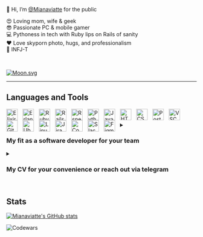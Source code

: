 👋 Hi, I’m [@Mianaviatte](https://www.instagram.com/mianaviatte/) for the public  
  
😍 Loving mom, wife & geek  
😎 Passionate PC & mobile gamer  
💻 Pythoness in tech with Ruby lips on Rails of sanity  
❤️ Love skyporn photo, hugs, and professionalism  
🙏 INFJ-T  
  
  
<br />
  
<!-- real time moon -->
[![Moon.svg](https://moon-svg.minung.dev/moon.svg?theme=ray)](https://moon-svg.minung.dev)  
  
---  
  
<h2>Languages and Tools</h2>
  
<img align="left" alt="Elixir" width="30px" style="padding-right:10px;" src="https://cdn.jsdelivr.net/gh/devicons/devicon/icons/elixir/elixir-original.svg"/>
<img align="left" alt="Erlang" width="30px" style="padding-right:10px;" src="https://cdn.jsdelivr.net/gh/devicons/devicon/icons/erlang/erlang-original-wordmark.svg"/>
<!-- <img align="left" alt="Phoenix" width="30px" style="padding-right:10px;" src="https://cdn.jsdelivr.net/gh/devicons/devicon/icons/phoenix/phoenix-original-wordmark.svg"/> -->

<img align="left" alt="Ruby" width="30px" style="padding-right:10px;" src="https://cdn.jsdelivr.net/gh/devicons/devicon/icons/ruby/ruby-original-wordmark.svg"/>          
<img align="left" alt="Rails" width="30px" style="padding-right:10px;" src="https://cdn.jsdelivr.net/gh/devicons/devicon/icons/rails/rails-plain-wordmark.svg"/>
<img align="left" alt="Rspec" width="30px" style="padding-right:10px;" src="https://cdn.jsdelivr.net/gh/devicons/devicon/icons/rspec/rspec-original.svg"/>

<img align="left" alt="Python" width="30px" style="padding-right:10px;" src="https://cdn.jsdelivr.net/gh/devicons/devicon/icons/python/python-original-wordmark.svg"/>
<img align="left" alt="JavaScript" width="30px" style="padding-right:10px;" src="https://cdn.jsdelivr.net/gh/devicons/devicon/icons/javascript/javascript-original.svg"/>
<img align="left" alt="HTML" width="30px" style="padding-right:10px;" src="https://cdn.jsdelivr.net/gh/devicons/devicon/icons/html5/html5-original-wordmark.svg"/>
<img align="left" alt="CSS" width="30px" style="padding-right:10px;" src="https://cdn.jsdelivr.net/gh/devicons/devicon/icons/css3/css3-original-wordmark.svg"/>

<img align="left" alt="Postgres" width="30px" style="padding-right:10px;" src="https://cdn.jsdelivr.net/gh/devicons/devicon/icons/postgresql/postgresql-original-wordmark.svg"/>
<!-- <img align="left" alt="MongoDB" width="30px" style="padding-right:10px;" src="https://cdn.jsdelivr.net/gh/devicons/devicon/icons/mongodb/mongodb-original-wordmark.svg"/> -->

<img align="left" alt="VSCode" width="30px" style="padding-right:10px;" src="https://cdn.jsdelivr.net/gh/devicons/devicon/icons/vscode/vscode-original-wordmark.svg"/>
<img align="left" alt="Git" width="30px" style="padding-right:10px;" src="https://cdn.jsdelivr.net/gh/devicons/devicon/icons/git/git-original-wordmark.svg"/>

<img align="left" alt="Ubuntu" width="30px" style="padding-right:10px;" src="https://cdn.jsdelivr.net/gh/devicons/devicon/icons/ubuntu/ubuntu-plain-wordmark.svg"/>
<img align="left" alt="Linux" width="30px" style="padding-right:10px;" src="https://cdn.jsdelivr.net/gh/devicons/devicon/icons/linux/linux-original.svg"/>

<img align="left" alt="Jira" width="30px" style="padding-right:10px;" src="https://cdn.jsdelivr.net/gh/devicons/devicon/icons/jira/jira-original-wordmark.svg"/>
<img align="left" alt="Confluence" width="30px" style="padding-right:10px;" src="https://cdn.jsdelivr.net/gh/devicons/devicon/icons/confluence/confluence-original-wordmark.svg"/>
<img align="left" alt="Slack" width="30px" style="padding-right:10px;" src="https://cdn.jsdelivr.net/gh/devicons/devicon/icons/slack/slack-original.svg"/>
<img align="left" alt="Figma" width="30px" style="padding-right:10px;" src="https://cdn.jsdelivr.net/gh/devicons/devicon/icons/figma/figma-original.svg"/>  
<br />
<br />

  
<details>
 <summary><h3>My fit as a software developer for your team</h3></summary>  
  
• Strong written and verbal English language ([C2 Proficient certified](https://www.efset.org/cert/VWBiQP))  
• Agile, Scrum, and Kanban methodologies  
• Asana, Slack, Jira and Confluence experience  
• Figma  
  
• HTML5 and CSS3  
• JavaScript ES6  
• Python 3.7  
  
• Ruby 3.1    
• Ruby on Rails 7.0.3 ([Ruby web app development Scholarship](https://courses.prometheus.org.ua:18090/downloads/f9e2ab53332444ab8c973350029e5ccf/Certificate.pdf))  
• Devise, RSpec & other gems  
<!-- • Elixir 1.9.1   -->
<!-- • Erlang / OTP 22   -->
  
• PostgreSQL 10/14 for SQL  
<!-- • MongoDB Atlas for NoSQL    -->
  
• Visual Studio Code  
• PowerShell  
• Git flow  
  
• OOP, YAGNI, KISS, DRY, SOLID  
<!-- • Functional Programming   -->
  
• Data Structure Basics  
• Mathematics Basics  
• Algorithms Basics  
  
</details>
  
    
<details>  
 <summary><h3>My CV for your convenience or reach out via telegram</h3></summary>  
  
[See the CV](https://storage.googleapis.com/otta-uploads/candidate-cv/1HudoHD1XMfwCvDUsmr7plkshHJj9lWoUiSoYnzlUVg.pdf)  
  
[Chat via telegram](https://t.me/Mianaviatte/)  
  
</details>  
  
<br />  
  
  
<h2>Stats</h2>  
  
  [![Mianaviatte's GitHub stats](https://github-readme-stats.vercel.app/api?username=mianaviatte&show_icons=true&theme=transparent)](https://github.com/anuraghazra/github-readme-stats)  
  
  ![Codewars](https://www.codewars.com/users/Mianaviatte/badges/large)  
  
  
<!---
Mianaviatte/Mianaviatte is a ✨ special ✨ repository because its `README.md` (this file) appears on your GitHub profile.
You can click the Preview link to take a look at your changes.
--->
